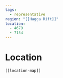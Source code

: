 ```yaml
---
tags:
  - representative
region: "[[Hagga Rift]]"
location:
  - 4679
  - 7154
---
```

# Location
```meta-bind-embed
[[location-map]]
```
